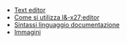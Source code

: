 - [Text editor](Sorgenti/MB/DOC_OPE/LOCEDT_01)
- [Come si utilizza l&-x27;editor](Sorgenti/MB/DOC_OPE/LOCEDT_MAN)
- [Sintassi linguaggio documentazione](Sorgenti/MB/DOC_OPE/LOCEDT_SYX)
- [Immagini](Sorgenti/MB/DOC_OPE/LOCEDT_IMG)

